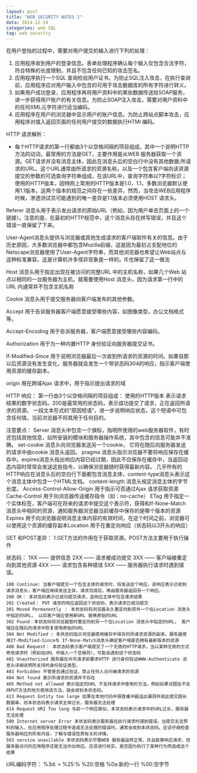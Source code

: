 ```yaml
---
layout: post
title: "WEB SECURITY NOTES 1"
data: 2014-12-24
categories: web SQL
tag: web security
---
```


在用户登陆的过程中，需要对用户提交的输入进行下列的处理：
1. 应用程序收到用户的登录信息。表单处理程序确认每个输入仅包含合法字符，符合特殊的长度限制，并且不包含任何已知的攻击签名。
2. 应用程序执行一个SQL 查询检验用户证书。为防止SQL注入攻击，在执行查询前，应用程序应对用户输入中包含的可用于攻击数据库的所有字符进行转义。
3. 如果用户成功登录，应用程序再将用户资料中的某些数据传送给SOAP服务，进一步获得用户账户的有关信息。为防止SOAP注入攻击，需要对用户资料中的任何XML元字符进行适当编码。
4. 应用程序在用户的浏览器中显示用户的账户信息。为防止跨站点脚本攻击，应用程序对值入返回页面的任何用户提交的数据执行HTMl 编码。


HTTP 请求解析：
- 每个HTTP请求的第一行都由3个以空格间隔的项目组成。其中一个说明HTTP方法的动词，最常用的方法是GET，主要作用是从WEB 服务器获取一个资源。GET请求并没有消息主体，因此在消息头后的空白行中没有其他数据;所请求的URL。这个URL通常由所请求的资源名称，以及一个包含客户端向该资源提交的参数的可选查询字符串组成，在该URL中，查询字符串以?字符标识；使用的HTTP版本，因特网上常用的HTTP版本是1.0，1.1，多数浏览器默认使用1.1版本。这两个版本的规范之间存在一些差异，然而，当攻击WEB应用程序时候，渗透测试员可能遇到的唯一差异是1.1版本必须使用HOST 请求头。

Referer 消息头用于表示发出请求的原始URL（例如，因为用户单击页面上的一个链接）。注意的是，在最初的HTTP规范中，这个消息头存在拼写错误，并且这个错误一直保留了下来。

User-Agent消息头提供与浏览器或其他生成请求的客户端软件有关的信息。由于历史原因，大多数浏览器中都包含Mozilla前缀，这是因为最初占支配地位的Netscape浏览器使用了User-Agent字符串，而其他浏览器也希望让Web站点与这种标准兼容。这是计算机许多怪异现象是一样的。IE也保留了这一做法

Host 消息头用于指定出现在被访问的完整URL 中的主机名称，如果几个Web 站点以相同的一台服务器为主机，就需要使用Host 消息头，因为请求第一行中的URL 内通常并不包含主机名称

Cookie 消息头用于提交服务器向客户端发布的其他参数。

Accept 用于告诉服务器客户端愿意接受哪些内容，如图像类型，办公文档格式等。

Accept-Encoding 用于告诉服务器，客户端愿意接受哪些内容编码。

Authorization 用于为一种内置HTTP 身份验证向服务器提交证书。

If-Modified-Since  用于说明浏览器最后一次收到所请求的资源的时间。如果自那以后资源没有发生变化，服务器就会发生一个带状态码304的响应，指示客户端使用资源的缓存副本。

origin 用在跨域Ajax 请求中，用于指示提出请求的域


HTTP 响应：
第一行由3个以空格间隔的项目组成：
	使用的HTTP版本
	表示请求结果的数字状态码。200是最常用的状态码，表示成功提交了请求，正在返回所请求的资源。
	一段文本形式的“原因短语”，进一步说明响应状态，这个短语中可包含任何值，当前浏览器不将其用于任何目的。
	
注意要点：
	Server 消息头中包含一个旗标，指明所使用的web服务器软件，有时还包括其他信息，如所安装的模块和服务器操作系统，其中包含的信息可能并不准确。
	set-cookie 消息头向浏览器发送另一个cookie， 它将在随后向服务器发送的请求中由cookie 消息头返回。
	pragma 消息头指示浏览器不要将响应保存在缓存中。expires消息头指出响应内容已经过期，因此不应保存在缓存中，当返回动态内容时常常会发送这些指令，以确保浏览器随时获得最新内容。
	几乎所有的HTTP响应在消息头后的空白行下面都包含消息主体，content-type消息头表示这个消息主体中包含一个HTML文档。
	content-length 消息头规定消息主体的字节长度。
	Access-Control-Allow-Origin 用于指示可否通过Ajax 请求获取资源
	Cache-Control 用于向浏览器传送缓存指令（如：no-cache）
	ETag 用于指定一个实体标签，客户端可在将来的请求中提交这个表示符，获得和If-None-Match消息头中相同的资源，通知服务器浏览器当前缓存中保存的是哪个版本的资源
	Expires 用于向浏览器说明消息主体内容的有效时间，在这个时间之前，浏览器可以使用这个资源的缓存副本Location 用于在重定向响应（状态码以3开头的响应）	


GET 和POST差异：
	1.GET方法的作用在于获取资源。POST方法主要用于执行操作


状态码：
	1XX —— 提供信息
	2XX —— 请求被成功提交
	3XX —— 客户端被重定向到其他资源
	4XX —— 请求包含各种错误
	5XX —— 服务器执行请求时遇到错误。
	
	100 Continue: 当客户端提交一个包含主体的请求时，将发送这个响应，该响应表示已收到请求消息头，客户端应继续发送主体，请求完成后，再由服务器返回另一个响应。
	200 OK： 本状态码表示已成功提交请求，且响应主体中包含请求结果
	201 Created： PUT 请求的响应返回这个状态码，表示请求已成功提交
	301 Moved Permanently ： 本状态码将浏览器永久重定向到另外一个在Location 消息头中指定的URL， 以后客户端应使用新URL 替换原始的URL
	302 Found：本状态码将浏览器暂时重定向到另一个在Location 消息头中指定的URL， 客户端应在随后的请求中恢复使用原始的URL
	304 Not Modified : 本状态码指示浏览器使用缓存中保存的所请求资源的副本。服务器使用If-Modified-Since与 If-None-Match消息头确定客户端是否拥有最新版本的资源
	400 Bad Request： 本状态码表示客户端提交了一个无效的HTTP请求，当以某种无效的方式修改请求时（例如在URL 中插入一个空格符），可能会遇到这个状态码
	401 Unauthorized 服务器在许可请求前要求HTTP 进行身份验证WWW-Authenticate 消息头详细说明所支持的身份验证类型。
	403 Forbidden 不管是否通过验证，禁止任何人访问被请求的资源
	404 Not found 表示所请求的资源并不存在	
	405 Method not allowed 表示指定的URL 不支持请求中使用的方法。例如如果试图在不支持PUT方法的地方使用该方法，就会收到本状态码。
	413 Request Entity too large 如果在本地代码中探查缓冲器溢出漏洞并就此提交超长数据串，则本状态码表示请求主体过长，服务器无法处理
	414 Request URI Too long 与前一个响应类似，本状态码表示请求中的URL过长，服务器无法处理
	500 Internet server Error 本状态码表示服务器在执行请求时遇到错误。当提交无法预料的输入、在应用程序处理过程中造成无法处理的错误时，通常会收到本状态码。应该仔细检查服务器响应的所有内容，了解与错误性质有关的详情。
	503 service unavilable 本状态码表示尽管WEB 服务器运转正常，并且能够响应请求，但服务器访问的应用程序还是无法作出响应。应该进行核实，是否因为执行了某种行为而造成这个结果

URL编码字符：
	%3d: =
	%25:%
	%20:空格
	%0a:新的一行
	%00:空字节


























